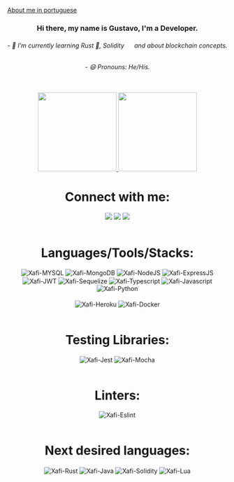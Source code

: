 <a href="https://github.com/xafixav/xafixav/blob/main/README-pt-br.md" target="_blank">About me in portuguese</a>
<div align="center">
  <h3>
    Hi there, my name is Gustavo, I'm a Developer.
  </h3>
</div>
<div align="center">
    <h6>
     - 🌱 I’m currently learning Rust 🦀,
    Solidity 
        <img height="15em" src="https://imgs.search.brave.com/PNOo568ygD9SRI_1SyGxZn3jKt8VmcfHA2WRxI_ZIrE/rs:fit:860:0:0:0/g:ce/aHR0cHM6Ly9pY29u/cy5pY29uYXJjaGl2/ZS5jb20vaWNvbnMv/Y2pkb3duZXIvY3J5/cHRvY3VycmVuY3kt/ZmxhdC81MTIvRXRo/ZXJldW0tRVRILWlj/b24ucG5n" />
      and about blockchain concepts.
    </h6>
    <h6>
     - 😄 Pronouns: He/His.
    </h6>
</div>
<br>

<div align="center">
  <a href="https://github.com/xafixav">
   <img height="180em" src="https://github-readme-stats.vercel.app/api?username=xafixav&count_private=true&show_icons=true&hide=contribs&theme=radical"/>
  <img height="180em" src="https://github-readme-stats.vercel.app/api/top-langs/?username=xafixav&layout=compact&langs_count=7&theme=radical"/>
  </a>
</div>

<div align="center">
    <h1>
    Connect with me:
    </h1>
  <a href="https://www.instagram.com/xafiixx/" alt="Instagram">
  <img src="https://img.shields.io/badge/-Instagram-DF0174?style=for-the-badge&logo=instagram&logoColor=white&link=https://www.instagram.com/fonseca_edu21//"/></a>
  <a href="https://www.linkedin.com/in/gustavo-xafi/" target="_blank"><img src="https://img.shields.io/badge/-LinkedIn-%230077B5?style=for-the-badge&logo=linkedin&logoColor=white" target="_blank"></a>
  <a href = "mailto:gust.and97@gmail.com"><img src="https://img.shields.io/badge/-Gmail-%23333?style=for-the-badge&logo=gmail&logoColor=white" target="_blank"></a>
    </a>
</div>

<br>

<div align="center">
    <h1>
      Languages/Tools/Stacks:
    </h1>
    <img align="center" alt="Xafi-MYSQL" src="https://img.shields.io/badge/MySQL-005C84?style=for-the-badge&logo=mysql&logoColor=white">
    <img align="center" alt="Xafi-MongoDB" src="https://img.shields.io/badge/MongoDB-%234ea94b.svg?style=for-the-badge&logo=mongodb&logoColor=white">
    <img align="center" alt="Xafi-NodeJS" src="https://img.shields.io/badge/Node.js-339933?style=for-the-badge&logo=nodedotjs&logoColor=white">
    <img align="center" alt="Xafi-ExpressJS" src="https://img.shields.io/badge/Express.js-000000?style=for-the-badge&logo=express&logoColor=white">
    <img align="center" alt="Xafi-JWT" src="https://img.shields.io/badge/JWT-000000?style=for-the-badge&logo=JSON%20web%20tokens&logoColor=white">
    <img align="center" alt="Xafi-Sequelize" src="https://img.shields.io/badge/Sequelize-52B0E7?style=for-the-badge&logo=Sequelize&logoColor=white">
    <img align="center" alt="Xafi-Typescript" src="https://img.shields.io/badge/TypeScript-007ACC?style=for-the-badge&logo=typescript&logoColor=white">
    <img align="center" alt="Xafi-Javascript" src="https://img.shields.io/badge/javascript-%23323330.svg?style=for-the-badge&logo=javascript&logoColor=%23F7DF1E">
    <img align="center" alt="Xafi-Python" src="https://img.shields.io/badge/python-3670A0?style=for-the-badge&logo=python&logoColor=ffdd54">
    <br>    
    <br> 
    <img align="center" alt="Xafi-Heroku" src="https://img.shields.io/badge/Heroku-430098?style=for-the-badge&logo=heroku&logoColor=white">
    <img align="center" alt="Xafi-Docker" src="https://img.shields.io/badge/Docker-2CA5E0?style=for-the-badge&logo=docker&logoColor=white">
    <br>
</div>

<br>

<div align="center">
  <h1>
    Testing Libraries:
  </h1>
    <img align="center" alt="Xafi-Jest" src="https://img.shields.io/badge/-jest-%23C21325?style=for-the-badge&logo=jest&logoColor=white">
    <img align="center" alt="Xafi-Mocha" src="https://img.shields.io/badge/-mocha-%238D6748?style=for-the-badge&logo=mocha&logoColor=white">
</div>

<br>

<div align="center">
  <h1>
    Linters:
  </h1>
  <img align="center" alt="Xafi-Eslint" src="https://img.shields.io/badge/eslint-3A33D1?style=for-the-badge&logo=eslint&logoColor=white">
</div>

<br>

<div align="center">
    <h1>
      Next desired languages:
    </h1>
    <img align="center" alt="Xafi-Rust" src="https://img.shields.io/badge/rust-%23000000.svg?style=for-the-badge&logo=rust&logoColor=white">
    <img align="center" alt="Xafi-Java" src="https://img.shields.io/badge/java-%23ED8B00.svg?style=for-the-badge&logo=openjdk&logoColor=white">
    <img align="center" alt="Xafi-Solidity" src="https://img.shields.io/badge/Solidity-%23363636.svg?style=for-the-badge&logo=solidity&logoColor=white">
    <img align="center" alt="Xafi-Lua" src="https://img.shields.io/badge/Lua-2C2D72?style=for-the-badge&logo=lua&logoColor=white">
</div>

